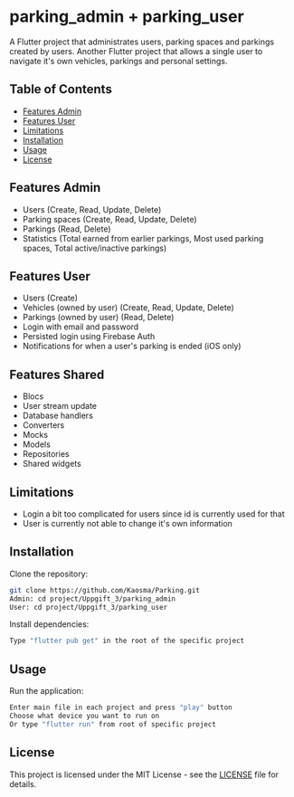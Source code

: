 # parking_admin + parking_user

A Flutter project that administrates users, parking spaces and parkings created by users. Another Flutter project that allows a single user to navigate it's own vehicles, parkings and personal settings.

## Table of Contents
- [Features Admin](#featuresadmin)
- [Features User](#featuresadmin)
- [Limitations](#limitations)
- [Installation](#installation)
- [Usage](#usage)
- [License](#license)

## Features Admin
- Users (Create, Read, Update, Delete)
- Parking spaces (Create, Read, Update, Delete)
- Parkings (Read, Delete)
- Statistics (Total earned from earlier parkings, Most used parking spaces, Total active/inactive parkings)

## Features User
- Users (Create)
- Vehicles (owned by user) (Create, Read, Update, Delete)
- Parkings (owned by user) (Read, Delete)
- Login with email and password
- Persisted login using Firebase Auth
- Notifications for when a user's parking is ended (iOS only)

## Features Shared
- Blocs
- User stream update
- Database handlers
- Converters
- Mocks
- Models
- Repositories
- Shared widgets

## Limitations
- Login a bit too complicated for users since id is currently used for that
- User is currently not able to change it's own information

## Installation
Clone the repository:
```bash
git clone https://github.com/Kaosma/Parking.git
Admin: cd project/Uppgift_3/parking_admin
User: cd project/Uppgift_3/parking_user
```

Install dependencies:
```bash
Type "flutter pub get" in the root of the specific project
```

## Usage

Run the application:
```bash
Enter main file in each project and press "play" button
Choose what device you want to run on
Or type "flutter run" from root of specific project
```

## License

This project is licensed under the MIT License - see the [LICENSE](LICENSE) file for details.
